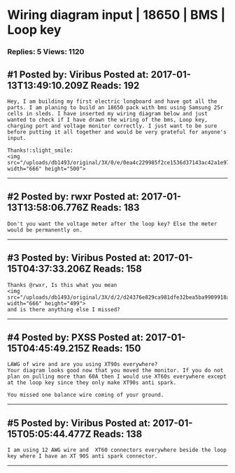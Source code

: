 # Wiring diagram input &#124; 18650 &#124; BMS &#124; Loop key

### Replies: 5 Views: 1120

## \#1 Posted by: Viribus Posted at: 2017-01-13T13:49:10.209Z Reads: 192

```
Hey, I am building my first electric longboard and have got all the parts. I am planing to build an 18650 pack with bms using Samsung 25r cells in sleds. I have inserted my wiring diagram below and just wanted to check if I have drawn the wiring of the bms, Loop key, charging port and voltage monitor correctly. I just want to be sure before putting it all together and would be very grateful for anyone's input.

Thanks!:slight_smile:
<img src="/uploads/db1493/original/3X/0/e/0ea4c229985f2ce1536d37143ac42a1e97305553.JPG" width="666" height="500">
```

---
## \#2 Posted by: rwxr Posted at: 2017-01-13T13:58:06.776Z Reads: 183

```
Don't you want the voltage meter after the loop key? Else the meter would be permanently on.
```

---
## \#3 Posted by: Viribus Posted at: 2017-01-15T04:37:33.206Z Reads: 158

```
Thanks @rwxr, Is this what you mean
<img src="/uploads/db1493/original/3X/d/2/d24376e829ca981dfe32bea5ba9909918a17cc0f.jpg" width="666" height="499">
and is there anything else I missed?
```

---
## \#4 Posted by: PXSS Posted at: 2017-01-15T04:45:49.215Z Reads: 150

```
LAWG of wire and are you using XT90s everywhere?
Your diagram looks good now that you moved the monitor. If you do not plan on pulling more than 60A then I would use XT60s everywhere except at the loop key since they only make XT90s anti spark.

You missed one balance wire coming of your ground.
```

---
## \#5 Posted by: Viribus Posted at: 2017-01-15T05:05:44.477Z Reads: 138

```
I am using 12 AWG wire and  XT60 connectors everywhere beside the loop key where I have an XT 90S anti spark connector.
```

---
